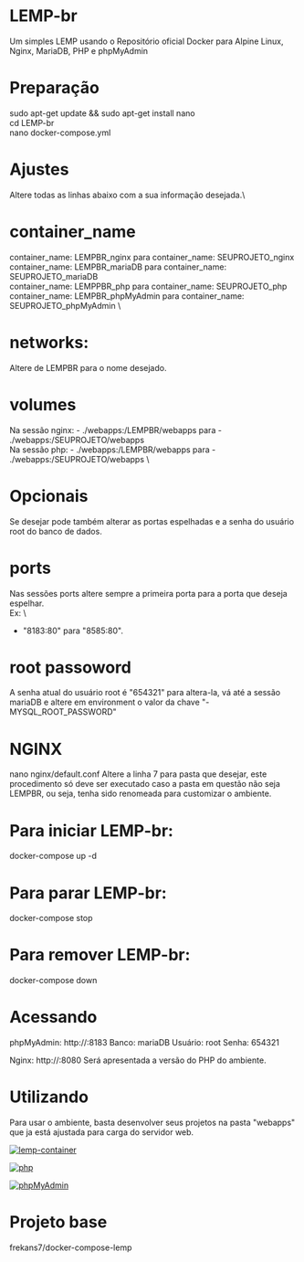 # LEMP-br
 Um simples LEMP usando o Repositório oficial Docker para Alpine Linux, Nginx, MariaDB, PHP e phpMyAdmin

# Preparação
sudo apt-get update && sudo apt-get install nano \
cd LEMP-br \
nano docker-compose.yml

# Ajustes
Altere todas as linhas abaixo com a sua informação desejada.\
# container_name
container_name: LEMPBR_nginx para container_name: SEUPROJETO_nginx \
container_name: LEMPBR_mariaDB para container_name: SEUPROJETO_mariaDB \
container_name: LEMPPBR_php para container_name: SEUPROJETO_php \
container_name: LEMPBR_phpMyAdmin para container_name: SEUPROJETO_phpMyAdmin \

# networks:
Altere de LEMPBR para o nome desejado.

# volumes
Na sessão nginx: - ./webapps:/LEMPBR/webapps para  - ./webapps:/SEUPROJETO/webapps \
Na sessão php: - ./webapps:/LEMPBR/webapps para - ./webapps:/SEUPROJETO/webapps \



# Opcionais
Se desejar pode também alterar as portas espelhadas e a senha do usuário root do banco de dados.

# ports
Nas sessões ports altere sempre a primeira porta para a porta que deseja espelhar. \
Ex: \
   - "8183:80" para "8585:80".
# root passoword
A senha atual do usuário root é "654321" para altera-la, vá até a sessão mariaDB e altere em environment o valor da chave "- MYSQL_ROOT_PASSWORD"

# NGINX
nano nginx/default.conf 
Altere a linha 7 para pasta que desejar, este procedimento só deve ser executado caso a pasta em questão não seja LEMPBR, ou seja, tenha sido renomeada para customizar o ambiente.

# Para iniciar LEMP-br:
docker-compose up -d

# Para parar LEMP-br:
docker-compose stop

# Para remover LEMP-br:
docker-compose down

# Acessando
phpMyAdmin: http://<ip ou nome do host>:8183
 Banco: mariaDB
 Usuário: root
 Senha: 654321
 
 Nginx: http://<ip ou nome do host>:8080
 Será apresentada a versão do PHP do ambiente.
 
 # Utilizando
 Para usar o ambiente, basta desenvolver seus projetos na pasta "webapps" que ja está ajustada para carga do servidor web.

<p><a target="_blank" rel="noopener noreferrer" href="https://github.com/frekans7/docker-compose-lemp/blob/master/LEMP/code/img/LEMP.gif"><img src="https://github.com/frekans7/docker-compose-lemp/raw/master/LEMP/code/img/LEMP.gif" alt="lemp-container" style="max-width:100%;"></a></p>

<p><a target="_blank" rel="noopener noreferrer" href="https://github.com/serkan7/docker-compose-lemp/blob/master/LEMP/code/img/php.png"><img src="https://github.com/serkan7/docker-compose-lemp/raw/master/LEMP/code/img/php.png" alt="php" style="max-width:100%;"></a></p>

<a target="_blank" rel="noopener noreferrer" href="https://github.com/serkan7/docker-compose-lemp/blob/master/LEMP/code/img/phpMyAdmin.png"><img src="https://github.com/serkan7/docker-compose-lemp/raw/master/LEMP/code/img/phpMyAdmin.png" alt="phpMyAdmin" style="max-width:100%;"></a>

# Projeto base
frekans7/docker-compose-lemp
 
